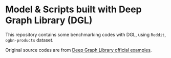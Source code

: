 # Model & Scripts built with Deep Graph Library (DGL)

This repository contains some benchmarking codes with DGL, using `Reddit`, `ogbn-products` dataset.

Original source codes are from [Deep Graph Library official examples](https://github.com/dmlc/dgl/tree/master/examples/pytorch).